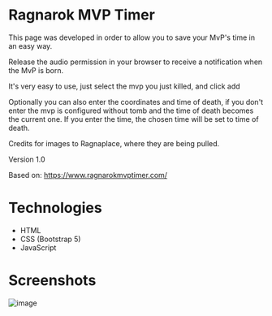 # Ragnarok MVP Timer
This page was developed in order to allow you to save your MvP's time in an easy way.

Release the audio permission in your browser to receive a notification when the MvP is born.

It's very easy to use, just select the mvp you just killed, and click add

Optionally you can also enter the coordinates and time of death, if you don't enter the mvp is configured without tomb and the time of death becomes the current one. If you enter the time, the chosen time will be set to time of death.

Credits for images to Ragnaplace, where they are being pulled.

Version 1.0

Based on: https://www.ragnarokmvptimer.com/

# Technologies
- HTML
- CSS (Bootstrap 5)
- JavaScript


# Screenshots
![image](https://user-images.githubusercontent.com/10372732/155405938-d62bb865-ecd9-4f29-be1b-bd4982c85f91.png)
